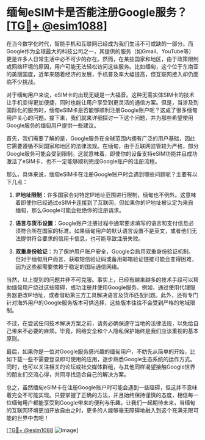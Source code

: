 # 缅甸eSIM卡是否能注册Google服务？[[TG💪+ @esim1088](https://t.me/s/esim1088)]

在当今数字化时代，智能手机和互联网已经成为我们生活不可或缺的一部分。而Google作为全球最大的科技公司之一，其提供的服务（如Gmail、YouTube等）更是许多人日常生活中必不可少的存在。然而，在某些国家和地区，由于政策限制或网络环境的原因，用户可能无法轻松访问这些服务。比如缅甸，这个位于东南亚的美丽国度，近年来随着经济的发展，手机普及率大幅提高，但互联网接入却仍面临不少挑战。

对于缅甸用户来说，eSIM卡的出现无疑是一大福音。这种无需实体SIM卡的技术让手机变得更加便捷，同时也能让用户享受到更灵活的通信方案。但是，当涉及到国际化的服务时，缅甸eSIM卡是否能够顺利注册Google账户呢？这成了很多缅甸用户关心的问题。接下来，我们就来详细探讨一下这个问题，并为那些希望使用Google服务的缅甸用户提供一些建议。

首先，我们需要了解的是，Google服务在全球范围内拥有广泛的用户基础，因此它需要遵循不同国家和地区的法律法规。在缅甸，由于互联网监管较为严格，部分Google服务可能会受到限制。这就意味着，即使你的设备支持eSIM功能并且成功激活了eSIM卡，也不一定能够顺利完成Google账户的注册流程。

那么，具体来说，缅甸eSIM卡在注册Google账户时会遇到哪些问题呢？主要有以下几点：

1. **IP地址限制**：许多国家会对特定IP地址范围进行限制，缅甸也不例外。这意味着即使你已经通过eSIM卡连接到了互联网，但如果你的IP地址被认定为来自缅甸，那么Google可能会拒绝你的注册请求。

2. **语言与货币设置**：Google账户注册过程中通常要求填写的语言和支付信息必须符合所在国家的标准。如果缅甸用户的默认语言设置不是英文，或者他们无法提供符合要求的信用卡信息，也可能导致注册失败。

3. **双重身份验证**：为了保护用户账户安全，Google会启用双重身份验证机制。但对于缅甸用户而言，获取短信验证码或备用邮箱验证链接可能会变得困难，因为这些都需要依赖于稳定的国际通信网络。

当然，以上提到的问题并非不可克服。事实上，已经有越来越多的技术手段可以帮助缅甸用户绕过这些障碍，成功注册并使用Google服务。例如，通过使用代理服务器更改IP地址，或者借助第三方工具解决语言及货币匹配问题。此外，还有专门针对海外用户的Google服务版本可供选择，这些版本往往不会受到严格的地域限制。

不过，在尝试任何技术解决方案之前，请务必确保遵守当地的法律法规，以免给自己带来不必要的麻烦。毕竟，网络安全和个人隐私保护始终是我们应该重视的基本原则。

最后，如果你是一位对Google服务感兴趣的缅甸用户，不妨先从简单的开始，比如下载一些不需要登录即可使用的应用，逐步熟悉Google生态系统的运作方式。同时，也可以关注相关的论坛或社交媒体群组，与其他同样渴望接触Google世界的朋友们交流心得，共同寻找适合自己的解决方案。

总之，虽然缅甸eSIM卡在注册Google账户时可能会遇到一些阻碍，但这并不意味着完全不可能实现。只要掌握了正确的方法，并且始终保持谨慎的态度，相信每一位缅甸用户都能享受到Google带来的便利与乐趣。让我们一起期待未来，当缅甸的互联网环境更加开放自由之时，更多的人能够毫无障碍地融入到这个充满无限可能的世界中去吧！

[[TG💪+ @esim1088](https://t.me/s/esim1088) ![Image](https://i.postimg.cc/4NQfJmqS/Snipaste-2025-05-13-00-14-12.png)]
